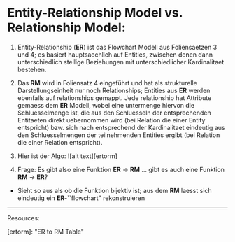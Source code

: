 # Entity-Relationship Model vs. Relationship Model:

1. Entity-Relationship (**ER**) ist das Flowchart Modell aus Foliensaetzen 3 und 4;
es basiert hauptsaechlich auf Entities, zwischen denen dann unterschiedlich stellige Beziehungen mit unterschiedlicher Kardinalitaet bestehen.
2. Das **RM** wird in Foliensatz 4 eingeführt und hat als strukturelle Darstellungseinheit nur noch Relationships; Entities aus **ER** werden ebenfalls auf relationships gemappt. Jede relationship hat Attribute gemaess dem **ER** Modell, wobei eine untermenge hiervon die Schluesselmenge ist, die aus den Schluesseln der entsprechenden Entitaeten direkt uebernommen wird (bei Relation die einer Entity entspricht) bzw. sich nach entsprechend der Kardinalitaet eindeutig aus den Schluesselmengen der teilnehmenden Entities ergibt (bei Relation die einer Relation entspricht).
2. Hier ist der Algo: ![alt text][ertorm]




3. Frage: Es gibt also eine Funktion **ER** -> **RM** ... gibt es auch eine Funktion **RM** -> **ER**?
  * Sieht so aus als ob die Funktion bijektiv ist; aus dem **RM** laesst sich eindeutig ein **ER**-``flowchart" rekonstruieren 



---
Resources:


[ertorm]:  "ER to RM Table"

